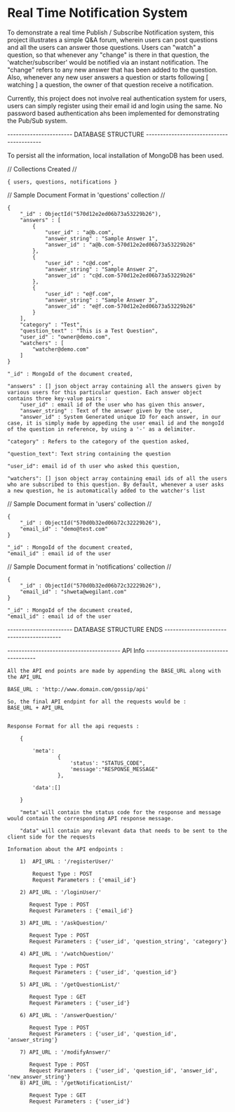 # Real Time Notification System

To demonstrate a real time Publish / Subscribe Notification system, this project illustrates a 
simple Q&A forum, wherein users can post questions and all the users can answer those questions.
Users can "watch" a question, so that whenever any "change" is there in that question, the 'watcher/subscriber' would be notified via an instant notification. The "change" refers to any new answer that has been added to the question. Also, whenever any new user answers a question or starts following [ watching ] a question, the owner of that question receive a notification.

Currently, this project does not involve real authentication system for users, users can simply register using their email id and login using the same. No password based authentication ahs been implemented for demonstrating the Pub/Sub system. 


----------------------- DATABASE STRUCTURE -----------------------------------------

To persist all the information, local installation of MongoDB has been used.


// Collections Created //

	{ users, questions, notifications }


// Sample Document Format in 'questions' collection //

	{
		"_id" : ObjectId("570d12e2ed06b73a53229b26"),
		"answers" : [
			{
				"user_id" : "a@b.com",
				"answer_string" : "Sample Answer 1",
				"answer_id" : "a@b.com-570d12e2ed06b73a53229b26"
			},
			{
				"user_id" : "c@d.com",
				"answer_string" : "Sample Answer 2",
				"answer_id" : "c@d.com-570d12e2ed06b73a53229b26"
			},
			{
				"user_id" : "e@f.com",
				"answer_string" : "Sample Answer 3",
				"answer_id" : "e@f.com-570d12e2ed06b73a53229b26"
			}
		],
		"category" : "Test",
		"question_text" : "This is a Test Question",
		"user_id" : "owner@demo.com",
		"watchers" : [
			"watcher@demo.com"
		]
	}

	"_id" : MongoId of the document created,

	"answers" : [] json object array containing all the answers given by various users for this particular question. Each answer object contains three key-value pairs :
		"user_id" : email id of the user who has given this answer,
		"answer_string" : Text of the answer given by the user,
		"answer_id" : System Generated unique ID for each answer, in our case, it is simply made by appeding the user email id and the mongoId of the question in reference, by using a '-' as a delimiter.

	"category" : Refers to the category of the question asked,

	"question_text": Text string containing the question

	"user_id": email id of th user who asked this question,

	"watchers": [] json object array containing email ids of all the users who are subscribed to this question. By default, whenever a user asks a new question, he is automatically added to the watcher's list




// Sample Document format in 'users' collection //


	{
		"_id" : ObjectId("570d0b32ed06b72c32229b26"),
		"email_id" : "demo@test.com"
	}

	"_id" : MongoId of the document created,
	"email_id" : email id of the user


// Sample Document format in 'notifications' collection //

	{
		"_id" : ObjectId("570d0b32ed06b72c32229b26"),
		"email_id" : "shweta@wegilant.com"
	}

	"_id" : MongoId of the document created,
	"email_id" : email id of the user

----------------------- DATABASE STRUCTURE ENDS -----------------------------------------



---------------------------------------- API Info ---------------------------------------

	All the API end points are made by appending the BASE_URL along with the API_URL

	BASE_URL : 'http://www.domain.com/gossip/api'

	So, the final API endpint for all the requests would be :
	BASE_URL + API_URL


	Response Format for all the api requests :

		{
			    
		    'meta':
		    		{
		    			'status': "STATUS_CODE",
		    			'message':"RESPONSE_MESSAGE"
		    		},

			'data':[]
    	
    	}

    	"meta" will contain the status code for the response and message would contain the corresponding API response message.

    	"data" will contain any relevant data that needs to be sent to the client side for the requests 

    Information about the API endpoints :

		1)	API_URL : '/registerUser/'

			Request Type : POST
			Request Parameters : {'email_id'}

		2) API_URL : '/loginUser/'

		   Request Type : POST
		   Request Parameters : {'email_id'}

		3) API_URL : '/askQuestion/'

		   Request Type : POST
		   Request Parameters : {'user_id', 'question_string', 'category'}

		4) API_URL : '/watchQuestion/'

		   Request Type : POST
		   Request Parameters : {'user_id', 'question_id'}

		5) API_URL : '/getQuestionList/'

		   Request Type : GET
		   Request Parameters : {'user_id'}

		6) API_URL : '/answerQuestion/'

		   Request Type : POST
		   Request Parameters : {'user_id', 'question_id', 'answer_string'}	

		7) API_URL : '/modifyAnswer/'

		   Request Type : POST
		   Request Parameters : {'user_id', 'question_id', 'answer_id', 'new_answer_string'}		   	   
		8) API_URL : '/getNotificationList/'

		   Request Type : GET
		   Request Parameters : {'user_id'}


